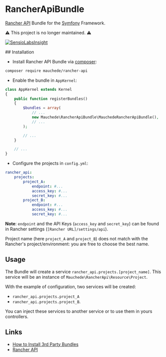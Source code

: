 # RancherApiBundle

[Rancher API](http://github.com/mauchede/rancher-api) Bundle for the [Symfony](http://symfony.com/) Framework.

⚠️ This project is no longer maintained. ⚠️

[![SensioLabsInsight](https://insight.sensiolabs.com/projects/d7b10c15-f24e-4519-91b8-94c07cbab88c/big.png)](https://insight.sensiolabs.com/projects/d7b10c15-f24e-4519-91b8-94c07cbab88c)

## Installation

* Install Rancher API Bundle via [composer](https://getcomposer.org/):

```bash
composer require mauchede/rancher-api
```

* Enable the bundle in `AppKernel`:

```php
class AppKernel extends Kernel
{
    public function registerBundles()
    {
        $bundles = array(
            // ...
            new Mauchede\RancherApiBundle\MauchedeRancherApiBundle(),
            // ...
        );

        // ...
    }

    // ...
}
```

* Configure the projects in `config.yml`:

```yaml
rancher_api:
    projects:
        project_A:
            endpoint: #...
            access_key: #...
            secret_key: #...
        project_B:
            endpoint: #...
            access_key: #...
            secret_key: #...
```

__Note__: `endpoint` and the API Keys (`access_key` and `secret_key`) can be found in Rancher settings (`[Rancher URL]/settings/api`).

Project name (here `project_A` and `project_B`) does not match with the Rancher's project/environment: you are free to choose the best name.

## Usage

The Bundle will create a service `rancher_api.projects.[project_name]`. This service will be an instance of `Mauchede\RancherApi\Resource\Project`.

With the example of configuration, two services will be created:
* `rancher_api.projects.project_A`
* `rancher_api.projects.project_B`.

You can inject these services to another service or to use them in yours controllers.

## Links

* [How to Install 3rd Party Bundles](http://symfony.com/doc/current/cookbook/bundles/installation.html)
* [Rancher API](http://github.com/mauchede/rancher-api)
